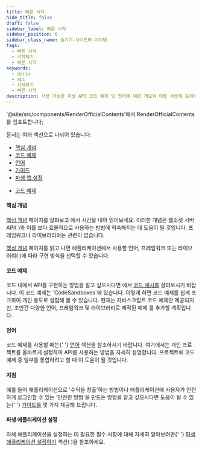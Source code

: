 ```yaml
---
title: 빠른 시작
hide_title: false
draft: false
sidebar_label: 빠른 시작
sidebar_position: 0
sidebar_class_name: 숨기기-사이드바-아이템
tags:
  - 빠른 시작
  - 시작하기
  - 빠른 시작
keywords:
  - deriv
  - api
  - 시작하기
  - 빠른 시작
description: 사용 가능한 파생 API 코드 예제 및 언어에 대한 개요와 이를 사용해 트레이딩 앱을 만드는 방법을 알아보세요.
---
```


'@site/src/components/RenderOfficialContents'에서 RenderOfficialContents를 임포트합니다;

문서는 여러 섹션으로 나뉘어 있습니다:

<RenderOfficialContents>
  <ul>
    <li>
      <a href='category/core-concepts'>핵심 개념</a>
    </li>
    <li>
      <a href='category/code-examples'>코드 예제</a>
    </li>
    <li>
      <a href='category/languages'>언어</a>
    </li>
    <li>
      <a href='category/guides'>가이드</a>
    </li>
    <li>
      <a href='setting-up-a-deriv-application'>파생 앱 설정</a>
    </li>
  </ul>
  <ul>
    <li>
      <a href='category/code-examples'>코드 예제</a>
    </li>
  </ul>
</RenderOfficialContents>

<RenderOfficialContents>
  <h4>핵심 개념</h4>
</RenderOfficialContents>

<RenderOfficialContents>
  <p>
    <a href='/docs/category/core-concepts'>핵심 개념</a> 페이지를 살펴보고
    에서 시간을 내어 읽어보세요. 이러한 개념은 웹소켓 서버 API(
    )와 이를 보다 효율적으로 사용하는 방법에 익숙해지는 데 도움이 될 것입니다. 프레임워크나 라이브러리와는 관련이 없습니다.
  </p>
</RenderOfficialContents>

<RenderOfficialContents>
  <p>
    <a href='/docs/category/core-concepts'>핵심 개념</a> 페이지를 읽고 나면
    애플리케이션에서 사용할 언어, 프레임워크 또는 라이브러리(
    )에 따라 구현 방식을 선택할 수 있습니다.
  </p>
</RenderOfficialContents>

<h4>코드 예제</h4>

<p>
  코드 내에서 API를 구현하는 방법을 알고 싶으시다면
  에서 <a href='/docs/category/code-examples'>코드 예시를</a> 살펴보시기 바랍니다. 이 코드 예제는
  `CodeSandboxes`에 있습니다. 이렇게 하면 코드 예제를 쉽게 포크하여
  개인 용도로 실험해 볼 수 있습니다. 현재는 자바스크립트 코드 예제만 제공되지만, 조만간 다양한 언어, 프레임워크 및 라이브러리로 제작된 예제
  를 추가할 계획입니다.
</p>

<RenderOfficialContents>
  <h4>언어</h4>
</RenderOfficialContents>

<RenderOfficialContents>
  <p>
    코드 예제를 사용할 때는{' '}
    <a href='/docs/category/languages'>언어</a> 섹션을 참조하시기 바랍니다. 여기에서는
    개인 프로젝트를 올바르게 설정하여 API를 사용하는 방법을 자세히 설명합니다. 프로젝트에 코드 예제 중 일부를 통합하려고 할 때
    이 도움이 될 것입니다.
  </p>
</RenderOfficialContents>

<RenderOfficialContents>
  <h4>지침</h4>
</RenderOfficialContents>

<RenderOfficialContents>
  <p>
    예를 들어 애플리케이션으로 '수익을 창출'하는 방법이나 애플리케이션에 사용자가 안전하게 로그인할 수 있는
    '안전한 방법'을 만드는 방법을 알고 싶으시다면 도움이 될 수 있는{' '}
    <a href='/docs/category/guides'>가이드를</a> 몇 가지 제공해 드립니다.
  </p>
</RenderOfficialContents>

<RenderOfficialContents>
  <h4>파생 애플리케이션 설정</h4>
</RenderOfficialContents>

<RenderOfficialContents>
  <p>
    자체 애플리케이션을 설정하는 데 필요한 필수 사항에 대해 자세히 알아보려면{' '}
    <a href='/docs/setting-up-a-deriv-application'>파생 애플리케이션 설정하기</a> 섹션(
    )을 참조하세요.
  </p>
</RenderOfficialContents>
